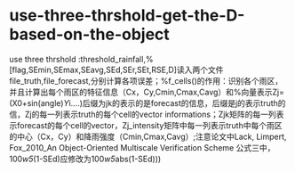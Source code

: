 # use-three-thrshold-get-the-D-based-on-the-object
use three thrshold :threshold_rainfall,%[flag,SEmin,SEmax,SEavg,SEd,SEr,SEt,RSE,D]读入两个文件file_truth,file_forecast,分别计算各项误差；%f_cells()的作用：识别各个雨区，并且计算出每个雨区的特征信息（Cx，Cy,Cmin,Cmax,Cavg）和%向量表示Zj=(X0+sin(angle)*Y*i....)后缀为jk的表示的是forecast的信息，后缀是j的表示truth的信，Zj的每一列表示truth的每个cell的vector informations；Zjk矩阵的每一列表示forecast的每个cell的vector，Zj_intensity矩阵中每一列表示truth中每个雨区的中心（Cx，Cy）和降雨强度（Cmin,Cmax,Cavg）;注意论文中Lack, Limpert, Fox_2010_An Object-Oriented Multiscale Verification Scheme  公式三中，100*w5*(1-SEd)应修改为100*w5*abs(1-SEd)))
